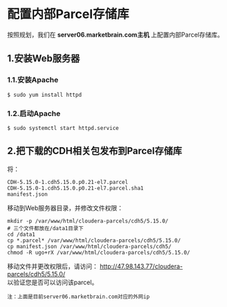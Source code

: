 配置内部Parcel存储库
================================================================================
按照规划，我们在 **server06.marketbrain.com主机** 上配置内部Parcel存储库。

## 1.安装Web服务器

### 1.1.安装Apache
```shell
$ sudo yum install httpd
```

### 1.2.启动Apache
```shell  
$ sudo systemctl start httpd.service
```

## 2.把下载的CDH相关包发布到Parcel存储库
将：
```
CDH-5.15.0-1.cdh5.15.0.p0.21-el7.parcel
CDH-5.15.0-1.cdh5.15.0.p0.21-el7.parcel.sha1
manifest.json
```
移动到Web服务器目录，并修改文件权限：
```shell
mkdir -p /var/www/html/cloudera-parcels/cdh5/5.15.0/
# 三个文件都放在/data1目录下
cd /data1
cp *.parcel* /var/www/html/cloudera-parcels/cdh5/5.15.0/
cp manifest.json /var/www/html/cloudera-parcels/cdh5/
chmod -R ugo+rX /var/www/html/cloudera-parcels/cdh5/5.15.0/
```
移动文件并更改权限后，请访问：
http://47.98.143.77/cloudera-parcels/cdh5/5.15.0/  
以验证您是否可以访问该parcel。
```
注：上面是目前server06.marketbrain.com对应的外网ip
```
